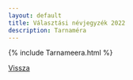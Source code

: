 ```yaml
---
layout: default
title: Választási névjegyzék 2022
description: Tarnaméra
---
```


{% include Tarnameera.html %}

[Vissza](./)